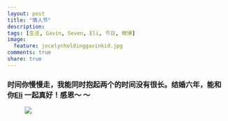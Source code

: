 ```yaml
---
layout: post
title: "情人节"
description: 
tags: [生活, Gavin, Seven, Eli, 节日, 微博]
image:
  feature: jocelynholdinggavinkid.jpg
comments: true
share: true
---
```


### 时间你慢慢走，我能同时抱起两个的时间没有很长。结婚六年，能和你[Eli](http://quxiaofeng.me) 一起真好！感恩〜 〜 ###


<figure>
  <a href="http://i.imgur.com/iLoJDen.jpg">
  <img src="http://i.imgur.com/iLoJDen.jpg">
  </a>
</figure>
